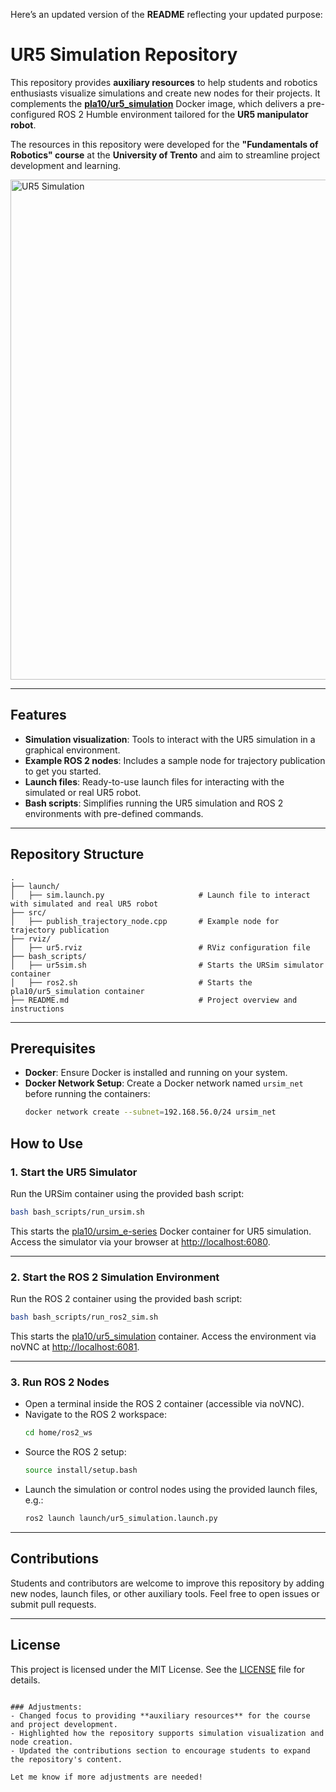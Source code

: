 Here’s an updated version of the **README** reflecting your updated purpose:

# UR5 Simulation Repository

This repository provides **auxiliary resources** to help students and robotics enthusiasts visualize simulations and create new nodes for their projects. It complements the [**pla10/ur5_simulation**](https://hub.docker.com/r/pla10/ur5_simulation) Docker image, which delivers a pre-configured ROS 2 Humble environment tailored for the **UR5 manipulator robot**.

The resources in this repository were developed for the **"Fundamentals of Robotics" course** at the **University of Trento** and aim to streamline project development and learning.

<img src="https://gyazo.com/ca4a65bce9e2ac0e5217edfc423d5fa9/raw" alt="UR5 Simulation" width="800">

---

## Features
- **Simulation visualization**: Tools to interact with the UR5 simulation in a graphical environment.
- **Example ROS 2 nodes**: Includes a sample node for trajectory publication to get you started.
- **Launch files**: Ready-to-use launch files for interacting with the simulated or real UR5 robot.
- **Bash scripts**: Simplifies running the UR5 simulation and ROS 2 environments with pre-defined commands.

---

## Repository Structure
```plaintext
.
├── launch/
│   ├── sim.launch.py                     # Launch file to interact with simulated and real UR5 robot
├── src/
│   ├── publish_trajectory_node.cpp       # Example node for trajectory publication
├── rviz/
│   ├── ur5.rviz                          # RViz configuration file
├── bash_scripts/
│   ├── ur5sim.sh                         # Starts the URSim simulator container
│   ├── ros2.sh                           # Starts the pla10/ur5_simulation container
├── README.md                             # Project overview and instructions
```

---

## Prerequisites
- **Docker**: Ensure Docker is installed and running on your system.
- **Docker Network Setup**: Create a Docker network named `ursim_net` before running the containers:
  ```bash
  docker network create --subnet=192.168.56.0/24 ursim_net
  ```


## How to Use
### 1. Start the UR5 Simulator
Run the URSim container using the provided bash script:
```bash
bash bash_scripts/run_ursim.sh
```
This starts the [pla10/ursim_e-series](https://hub.docker.com/r/pla10/ursim_e-series) Docker container for UR5 simulation. Access the simulator via your browser at [http://localhost:6080](http://localhost:6080).

---

### 2. Start the ROS 2 Simulation Environment
Run the ROS 2 container using the provided bash script:
```bash
bash bash_scripts/run_ros2_sim.sh
```
This starts the [pla10/ur5_simulation](https://hub.docker.com/r/pla10/ur5_simulation) container. Access the environment via noVNC at [http://localhost:6081](http://localhost:6081).

---

### 3. Run ROS 2 Nodes
- Open a terminal inside the ROS 2 container (accessible via noVNC).
- Navigate to the ROS 2 workspace:
  ```bash
  cd home/ros2_ws
  ```
- Source the ROS 2 setup:
  ```bash
  source install/setup.bash
  ```
- Launch the simulation or control nodes using the provided launch files, e.g.:
  ```bash
  ros2 launch launch/ur5_simulation.launch.py
  ```

---

## Contributions
Students and contributors are welcome to improve this repository by adding new nodes, launch files, or other auxiliary tools. Feel free to open issues or submit pull requests.

---

## License
This project is licensed under the MIT License. See the [LICENSE](LICENSE) file for details.
```

### Adjustments:
- Changed focus to providing **auxiliary resources** for the course and project development.
- Highlighted how the repository supports simulation visualization and node creation.
- Updated the contributions section to encourage students to expand the repository's content. 

Let me know if more adjustments are needed!
